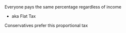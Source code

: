 
Everyone pays the same percentage regardless of income
- aka Flat Tax



Conservatives prefer this proportional tax
